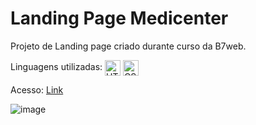 # Landing Page Medicenter

Projeto de Landing page criado durante curso da B7web.

Linguagens utilizadas: 
<img align="center" alt="HTML" height="25" src="https://img.shields.io/badge/HTML5-E34F26?style=for-the-badge&logo=html5&logoColor=white">
<img align="center" alt="CSS" height="25" src="https://img.shields.io/badge/CSS3-1572B6?style=for-the-badge&logo=css3&logoColor=white">

Acesso: <a href="https://matheeusgomes.github.io/medicenter/">Link</a>

![image](https://user-images.githubusercontent.com/10269675/170724272-8f526068-227f-476f-afbb-d956c6104c18.png)


